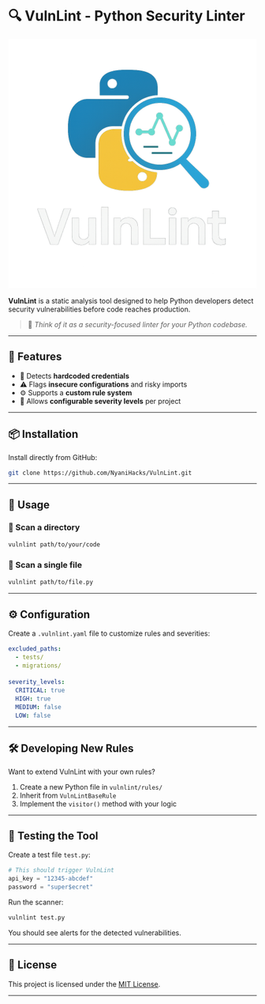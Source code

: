 # 🔍 VulnLint - Python Security Linter

![VulnLint Logo](https://raw.githubusercontent.com/NyaniHacks/VulnLint/refs/heads/main/assests/vulnlint-logo.png)

**VulnLint** is a static analysis tool designed to help Python developers detect security vulnerabilities before code reaches production.

> 🧠 *Think of it as a security-focused linter for your Python codebase.*

---

## 🚀 Features

* 🔐 Detects **hardcoded credentials**
* ⚠️ Flags **insecure configurations** and risky imports
* ⚙️ Supports a **custom rule system**
* 🧪 Allows **configurable severity levels** per project

---

## 📦 Installation

Install directly from GitHub:

```bash
git clone https://github.com/NyaniHacks/VulnLint.git
```

---

## 🧪 Usage

### 📁 Scan a directory

```bash
vulnlint path/to/your/code
```

### 📄 Scan a single file

```bash
vulnlint path/to/file.py
```

---

## ⚙️ Configuration

Create a `.vulnlint.yaml` file to customize rules and severities:

```yaml
excluded_paths:
  - tests/
  - migrations/

severity_levels:
  CRITICAL: true
  HIGH: true
  MEDIUM: false
  LOW: false
```

---

## 🛠️ Developing New Rules

Want to extend VulnLint with your own rules?

1. Create a new Python file in `vulnlint/rules/`
2. Inherit from `VulnLintBaseRule`
3. Implement the `visitor()` method with your logic

---

## 🧪 Testing the Tool

Create a test file `test.py`:

```python
# This should trigger VulnLint
api_key = "12345-abcdef"
password = "super$ecret"
```

Run the scanner:

```bash
vulnlint test.py
```

You should see alerts for the detected vulnerabilities.

---

## 📜 License

This project is licensed under the [MIT License](LICENSE).

---

